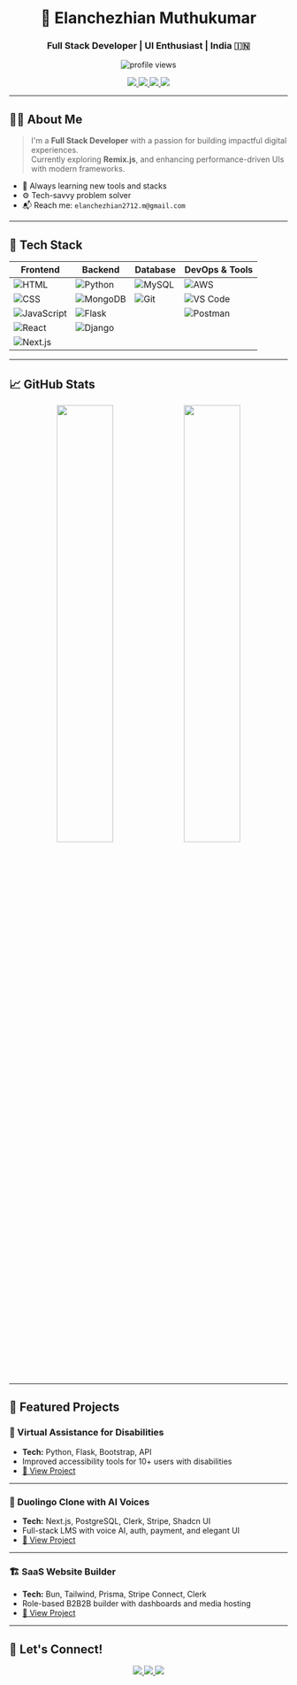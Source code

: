 <!-- Hero Section -->
<h1 align="center">🌟 Elanchezhian Muthukumar</h1>
<h3 align="center">Full Stack Developer | UI Enthusiast | India 🇮🇳</h3>

<p align="center">
  <img src="https://komarev.com/ghpvc/?username=elanchezhian2712&label=Profile%20Views&color=0e75b6&style=flat-square" alt="profile views" />
</p>

<p align="center">
  <a href="https://elan-portfolio-cyan.vercel.app/" target="_blank">
    <img src="https://img.shields.io/badge/🌐 Portfolio-0A66C2?style=for-the-badge&logo=vercel&logoColor=white" />
  </a>
  <a href="https://linkedin.com/in/elanchezhian-dev" target="_blank">
    <img src="https://img.shields.io/badge/💼 LinkedIn-0077B5?style=for-the-badge&logo=linkedin&logoColor=white" />
  </a>
  <a href="https://github.com/elanchezhian2712" target="_blank">
    <img src="https://img.shields.io/badge/💻 GitHub-171515?style=for-the-badge&logo=github&logoColor=white" />
  </a>
  <a href="https://elan-cv.tiiny.site/" target="_blank">
    <img src="https://img.shields.io/badge/📄 Resume-0A66C2?style=for-the-badge&logo=googledrive&logoColor=white" />
  </a>
</p>

---

## 👨‍💻 About Me

> I'm a **Full Stack Developer** with a passion for building impactful digital experiences.  
> Currently exploring **Remix.js**, and enhancing performance-driven UIs with modern frameworks.

- 🧠 Always learning new tools and stacks
- ⚙️ Tech-savvy problem solver
- 📬 Reach me: `elanchezhian2712.m@gmail.com`

---

## 🚀 Tech Stack

<div align="center">
  
| Frontend | Backend | Database | DevOps & Tools |
|----------|---------|----------|----------------|
| ![HTML](https://img.shields.io/badge/HTML5-E34F26?style=flat-square&logo=html5&logoColor=white) | ![Python](https://img.shields.io/badge/Python-3776AB?style=flat-square&logo=python&logoColor=white) | ![MySQL](https://img.shields.io/badge/MySQL-4479A1?style=flat-square&logo=mysql&logoColor=white) | ![AWS](https://img.shields.io/badge/AWS-232F3E?style=flat-square&logo=amazon-aws&logoColor=white) |
| ![CSS](https://img.shields.io/badge/CSS3-1572B6?style=flat-square&logo=css3&logoColor=white) | ![MongoDB](https://img.shields.io/badge/MongoDB-47A248?style=flat-square&logo=mongodb&logoColor=white) | ![Git](https://img.shields.io/badge/Git-F05032?style=flat-square&logo=git&logoColor=white) | ![VS Code](https://img.shields.io/badge/VS_Code-007ACC?style=flat-square&logo=visual-studio-code&logoColor=white) |
| ![JavaScript](https://img.shields.io/badge/JavaScript-F7DF1E?style=flat-square&logo=javascript&logoColor=black) | ![Flask](https://img.shields.io/badge/Flask-000000?style=flat-square&logo=flask&logoColor=white)  | | ![Postman](https://img.shields.io/badge/Postman-FF6C37?style=flat-square&logo=postman&logoColor=white) | 
| ![React](https://img.shields.io/badge/React-61DAFB?style=flat-square&logo=react&logoColor=black) | ![Django](https://img.shields.io/badge/Django-092E20?style=flat-square&logo=django&logoColor=white) |
| ![Next.js](https://img.shields.io/badge/Next.js-000000?style=flat-square&logo=nextdotjs&logoColor=white) | | | |

</div>

---

## 📈 GitHub Stats

<p align="center">
  <img src="https://github-readme-stats.vercel.app/api?username=elanchezhian2712&show_icons=true&theme=tokyonight&hide_border=true" width="45%" />
  <img src="https://github-readme-stats.vercel.app/api/top-langs/?username=elanchezhian2712&layout=compact&theme=tokyonight&hide_border=true" width="45%" />
</p>

---

## 💼 Featured Projects

### 🧠 Virtual Assistance for Disabilities
- **Tech:** Python, Flask, Bootstrap, API
- Improved accessibility tools for 10+ users with disabilities
- [🔗 View Project](https://github.com/elanchezhian2712/virtual-assistance)

---

### 🎯 Duolingo Clone with AI Voices
- **Tech:** Next.js, PostgreSQL, Clerk, Stripe, Shadcn UI
- Full-stack LMS with voice AI, auth, payment, and elegant UI
- [🔗 View Project](https://github.com/elanchezhian2712/duolingo-clone)

---

### 🏗️ SaaS Website Builder
- **Tech:** Bun, Tailwind, Prisma, Stripe Connect, Clerk
- Role-based B2B2B builder with dashboards and media hosting
- [🔗 View Project](https://github.com/elanchezhian2712/saas-website-builder)

---

## 🤝 Let's Connect!

<p align="center">
  <a href="mailto:elanchezhian2712.m@gmail.com">
    <img src="https://img.shields.io/badge/Gmail-D14836?style=for-the-badge&logo=gmail&logoColor=white" />
  </a>
  <a href="https://linkedin.com/in/elanchezhian-dev">
    <img src="https://img.shields.io/badge/LinkedIn-0077B5?style=for-the-badge&logo=linkedin&logoColor=white" />
  </a>
  <a href="https://github.com/elanchezhian2712">
    <img src="https://img.shields.io/badge/GitHub-171515?style=for-the-badge&logo=github&logoColor=white" />
  </a>
</p>
